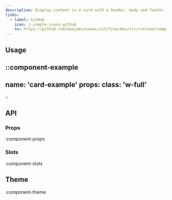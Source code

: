 ```yaml
---
description: Display content in a card with a header, body and footer.
links:
  - label: GitHub
    icon: i-simple-icons-github
    to: https://github.com/benjamincanac/ui3/tree/dev/src/runtime/components/Card.vue
---
```


## Usage

::component-example
---
name: 'card-example'
props:
  class: 'w-full'
---
::

## API

### Props

:component-props

### Slots

:component-slots

## Theme

:component-theme
